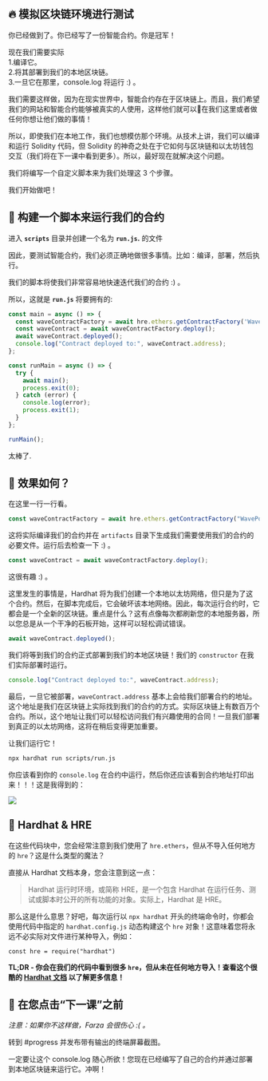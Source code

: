 🔥 模拟区块链环境进行测试
-----------------------------------------------

你已经做到了。你已经写了一份智能合约。你是冠军！

现在我们需要实际\
1\.编译它。\
2\.将其部署到我们的本地区块链。\
3\.一旦它在那里，console.log 将运行 :) 。

我们需要这样做，因为在现实世界中，智能合约存在于区块链上。而且，我们希望我们的网站和智能合约能够被真实的人使用，这样他们就可以👋在我们这里或者做任何你想让他们做的事情！

所以，即使我们在本地工作，我们也想模仿那个环境。从技术上讲，我们可以编译和运行 Solidity 代码，但 Solidity 的神奇之处在于它如何与区块链和以太坊钱包交互（我们将在下一课中看到更多）。所以，最好现在就解决这个问题。

我们将编写一个自定义脚本来为我们处理这 3 个步骤。

我们开始做吧！

📝 构建一个脚本来运行我们的合约
-------------------------------------

进入 **`scripts`** 目录并创建一个名为 **`run.js`.** 的文件

因此，要测试智能合约，我们必须正确地做很多事情。比如：编译，部署，然后执行。

我们的脚本将使我们非常容易地快速迭代我们的合约 :) 。

所以，这就是 **`run.js`** 将要拥有的:

```javascript
const main = async () => {
  const waveContractFactory = await hre.ethers.getContractFactory('WavePortal');
  const waveContract = await waveContractFactory.deploy();
  await waveContract.deployed();
  console.log("Contract deployed to:", waveContract.address);
};

const runMain = async () => {
  try {
    await main();
    process.exit(0);
  } catch (error) {
    console.log(error);
    process.exit(1);
  }
};

runMain();
```

太棒了.

🤔 效果如何？
-----------------

在这里一行一行看。

```javascript
const waveContractFactory = await hre.ethers.getContractFactory("WavePortal");
```

这将实际编译我们的合约并在 `artifacts` 目录下生成我们需要使用我们的合约的必要文件。运行后去检查一下 :) 。

```javascript
const waveContract = await waveContractFactory.deploy();
```

这很有趣 :) 。

这里发生的事情是，Hardhat 将为我们创建一个本地以太坊网络，但只是为了这个合约。然后，在脚本完成后，它会破坏该本地网络。因此，每次运行合约时，它都会是一个全新的区块链。重点是什么？这有点像每次都刷新您的本地服务器，所以您总是从一个干净的石板开始，这样可以轻松调试错误。

```javascript
await waveContract.deployed();
```

我们将等到我们的合约正式部署到我们的本地区块链！我们的 `constructor` 在我们实际部署时运行。

```javascript
console.log("Contract deployed to:", waveContract.address);
```

最后，一旦它被部署，`waveContract.address` 基本上会给我们部署合约的地址。这个地址是我们在区块链上实际找到我们的合约的方式。实际区块链上有数百万个合约。所以，这个地址让我们可以轻松访问我们有兴趣使用的合同！一旦我们部署到真正的以太坊网络，这将在稍后变得更加重要。

让我们运行它！

```bash
npx hardhat run scripts/run.js
```

你应该看到你的 `console.log` 在合约中运行，然后你还应该看到合约地址打印出来！！！这是我得到的：

![](https://i.imgur.com/ug79rOM.png)


🎩 Hardhat & HRE
----------------

在这些代码块中，您会经常注意到我们使用了 `hre.ethers`，但从不导入任何地方的 `hre`？这是什么类型的魔法？

直接从 Hardhat 文档本身，您会注意到这一点：

> Hardhat 运行时环境，或简称 HRE，是一个包含 Hardhat 在运行任务、测试或脚本时公开的所有功能的对象。实际上，Hardhat 是 HRE。

那么这是什么意思？好吧，每次运行以 `npx hardhat` 开头的终端命令时，你都会使用代码中指定的 `hardhat.config.js` 动态构建这个 `hre` 对象！这意味着您将永远不必实际对文件进行某种导入，例如：

`const hre = require("hardhat")`

**TL;DR - 你会在我们的代码中看到很多 `hre`，但从未在任何地方导入！查看这个很酷的 [Hardhat 文档](https://hardhat.org/advanced/hardhat-runtime-environment.html) 以了解更多信息！**

🚨 在您点击“下一课”之前
-------------------------------------------

*注意：如果你不这样做，Farza 会很伤心 :( 。*

转到 #progress 并发布带有输出的终端屏幕截图。

一定要让这个 console.log 随心所欲！您现在已经编写了自己的合约并通过部署到本地区块链来运行它。冲啊！
